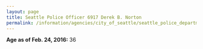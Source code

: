 ```yaml
---
layout: page
title: Seattle Police Officer 6917 Derek B. Norton
permalink: /information/agencies/city_of_seattle/seattle_police_department/copbook/6917/
---
```


**Age as of Feb. 24, 2016:** 36
